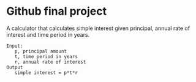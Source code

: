 # Github final project

A calculator that calculates simple interest given principal, annual rate of interest and time period in years.
    
    Input:
       p, principal amount
       t, time period in years
       r, annual rate of interest
    Output
       simple interest = p*t*r
